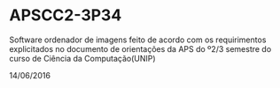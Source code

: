 # APSCC2-3P34

Software ordenador de imagens feito de acordo com os requirimentos explicitados no documento de orientações da APS do º2/3 semestre do curso de Ciência da Computação(UNIP)

14/06/2016
